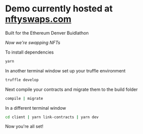 # Demo currently hosted at [nftyswaps.com](www.nftyswaps.com)
Built for the Ethereum Denver Buidlathon

_Now we're swapping NFTs_

To install dependencies
```bash
yarn
```
In another terminal window set up your truffle environment
```bash
truffle develop
```
Next compile your contracts and migrate them to the build folder
```bash
compile | migrate
```

In a different terminal window 
```bash
cd client | yarn link-contracts | yarn dev
```

Now you're all set!
